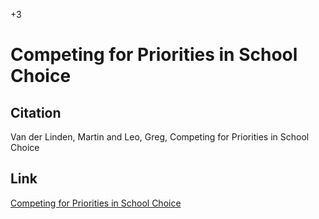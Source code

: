+3

# Competing for Priorities in School Choice

## Citation 

Van der Linden, Martin and Leo, Greg, Competing for Priorities in School Choice

## Link 

[Competing for Priorities in School Choice](../files/Papers/WP_Competing-for-Priorities.pdf)


